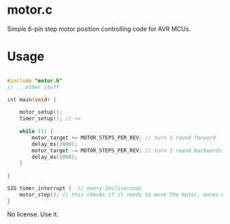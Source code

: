 motor.c
=======

Simple 6-pin step motor position controlling code for AVR MCUs.

Usage
=====

```c

#include "motor.h"
// .. other stuff

int main(void) {
	
	motor_setup();
	timer_setup(); // << 
	
	while (1) {
		motor_target += MOTOR_STEPS_PER_REV; // turn 1 round forward
		delay_ms(1000);
		motor_target -= MOTOR_STEPS_PER_REV; // turn 1 round backwards
		delay_ms(1000);
	}
	
}

SIG timer_interrupt {  // every 2miliseconds
	motor_step(); // this checks if it needs to move the motor, moves motor_pos != motor_target
}

```

No license. Use it.
